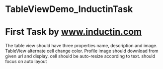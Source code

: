 # TableViewDemo_InductinTask
# First Task by www.inductin.com
The table view should have three properties name, description and image.
TableView alternate cell change color.
Profile image should download from given url and display.
cell should be auto-resize according to text.
should focus on auto layout

